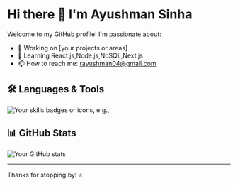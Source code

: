 # Hi there 👋 I'm Ayushman Sinha

Welcome to my GitHub profile! I'm passionate about:

- 🔭 Working on [your projects or areas]
- 🌱 Learning React.js,Node.js,NoSQL,Next.js
- 📫 How to reach me: rayushman04@gmail.com

## 🛠️ Languages & Tools

![Your skills badges or icons, e.g.,](https://skillicons.dev/icons?i=python,js,react,html,css,git)

## 📊 GitHub Stats

![Your GitHub stats](https://github-readme-stats.vercel.app/api?username=yourusername&show_icons=true&theme=default)

<!-- You can also add GitHub streaks, top languages, etc. -->

---

Thanks for stopping by! ⭐️
